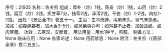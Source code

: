 序号：21935
名称：佐关煎
组成：厚朴（炒）1钱，陈皮（炒）1钱，山药（炒）2钱，扁豆（炒）2钱，炙甘草7分，猪苓2钱，泽泻2钱，干姜（炒）1-2钱，肉桂1-2钱。
出处：《景岳全书》卷五十一。
主治：生冷伤脾，泻痢未久，肾气未损者。
加减：如腹痛甚者，加木香3-5分，或吴茱萸亦可；如泻甚不止者，加破故纸，或肉豆蔻。
功效：去寒湿，安脾胃。
用法用量：用水1钟半，煎服。
制备方法：None
临床应用：None
各家论述：None
用药禁忌：None
附注：左关煎（《医部全录》卷二五五）。
